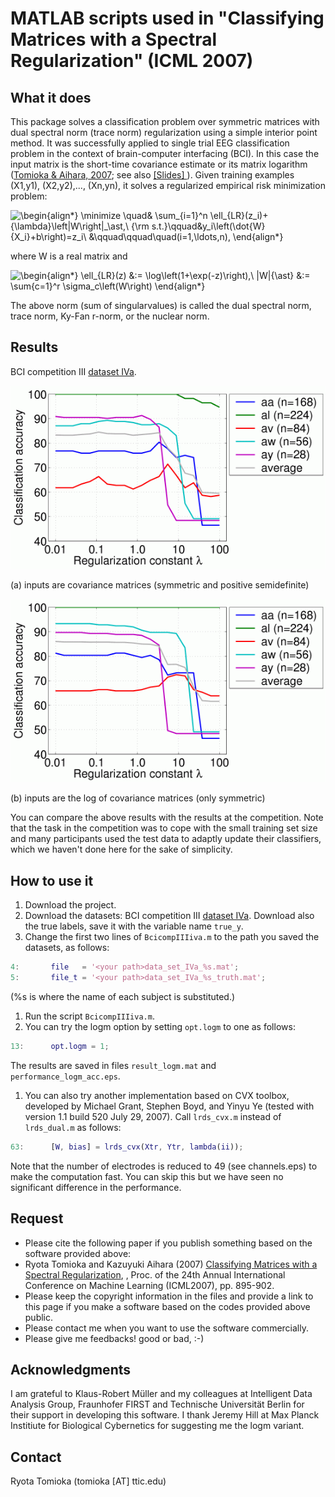 # MATLAB scripts used in "Classifying Matrices with a Spectral Regularization" (ICML 2007)

## What it does

This package solves a classification problem over symmetric matrices with dual spectral norm (trace norm) regularization using a simple interior point method. It was successfully applied to single trial EEG classification problem in the context of brain-computer interfacing (BCI). In this case the input matrix is the short-time covariance estimate or its matrix logarithm ([Tomioka & Aihara, 2007](http://ttic.uchicago.edu/~ryotat/papers/TomAih07.pdf); see also [ [Slides] ](http://ttic.uchicago.edu/~ryotat/talks/TomiokaICMLday3.pdf)).
Given training examples (X1,y1), (X2,y2),..., (Xn,yn), it solves a regularized empirical risk minimization problem:

![
\begin{align*}
\minimize
\quad& \sum_{i=1}^n
 \ell_{LR}(z_i)+{\lambda}\left\|W\right\|_\ast,\\
{\rm s.t.}\qquad&y_i\left(\dot{W}{X_i}+b\right)=z_i\\
&\qquad\qquad\quad(i=1,\ldots,n),
\end{align*}
](problem.gif)

where W is a real matrix and

![\begin{align*}
 \ell_{LR}(z) &:= \log\left(1+\exp(-z)\right),\\
 \|W\|_{\ast}      &:= \sum_{c=1}^r \sigma_c\left(W\right)
\end{align*}
](definition.gif)

The above norm (sum of singularvalues) is called the dual spectral norm, trace norm, Ky-Fan r-norm, or the nuclear norm.

## Results

BCI competition III [dataset IVa](https://www.bbci.de/competition/iii/#data_set_iva).

![performance for covariance matrices](performance.gif)

(a) inputs are covariance matrices (symmetric and positive semidefinite)

![performance for log covariance matrices](performance_logm.gif)

(b) inputs are the log of covariance matrices (only symmetric)

You can compare the above results with the results at the competition. Note that the task in the competition was to cope with the small training set size and many participants used the test data to adaptly update their classifiers, which we haven't done here for the sake of simplicity.

## How to use it

1. Download the project.
1. Download the datasets: BCI competition III [dataset IVa](https://www.bbci.de/competition/iii/#data_set_iva). Download also the true labels, save it with the variable name `true_y`.
1. Change the first two lines of `BcicompIIIiva.m` to the path you saved the datasets, as follows:

 ```matlab
 4:       file   = '<your path>data_set_IVa_%s.mat';
 5:       file_t = '<your path>data_set_IVa_%s_truth.mat';
 ```
 (%s is where the name of each subject is substituted.)
1. Run the script `BcicompIIIiva.m`.
1. You can try the logm option by setting `opt.logm` to one as follows:

 ```matlab
 13:      opt.logm = 1;
 ```
 The results are saved in files `result_logm.mat` and `performance_logm_acc.eps`.
1. You can also try another implementation based on CVX toolbox, developed by Michael Grant, Stephen Boyd, and Yinyu Ye (tested with version 1.1 build 520 July 29, 2007). Call `lrds_cvx.m` instead of `lrds_dual.m` as follows:

 ```matlab
 63:      [W, bias] = lrds_cvx(Xtr, Ytr, lambda(ii));
 ```
 Note that the number of electrodes is reduced to 49 (see channels.eps) to make the computation fast. You can skip this but we have seen no significant difference in the performance.

## Request

 * Please cite the following paper if you publish something based on the software provided above:
  * Ryota Tomioka and Kazuyuki Aihara (2007) [Classifying Matrices with a Spectral Regularization](http://ttic.uchicago.edu/~ryotat/papers/TomAih07.pdf),
, Proc. of the 24th Annual International Conference on Machine Learning (ICML2007), pp. 895-902.
 * Please keep the copyright information in the files and provide a link to this page if you make a software based on the codes provided above public.
 * Please contact me when you want to use the software commercially.
 * Please give me feedbacks! good or bad, :-)

## Acknowledgments

I am grateful to Klaus-Robert Müller and my colleagues at Intelligent Data Analysis Group, Fraunhofer FIRST and Technische Universität Berlin for their support in developing this software. I thank Jeremy Hill at Max Planck Institiute for Biological Cybernetics for suggesting me the logm variant.

## Contact

Ryota Tomioka (tomioka [AT] ttic.edu)


